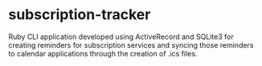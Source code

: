 # subscription-tracker
Ruby CLI application developed using ActiveRecord and SQLite3 for creating reminders for subscription services and syncing those reminders to calendar applications through the creation of .ics files.
